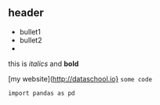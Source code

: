 ## header
* bullet1
* bullet2
* 
this is *italics* and **bold**

[my website](http://dataschool.io}
`some code`

```import pandas as pd```

